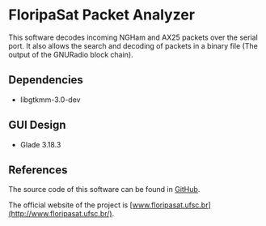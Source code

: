 # FloripaSat Packet Analyzer

This software decodes incoming NGHam and AX25 packets over the serial port. It also allows the search and decoding of packets in a binary file (The output of the GNURadio block chain).

## Dependencies

* libgtkmm-3.0-dev

## GUI Design

* Glade 3.18.3

## References

The source code of this software can be found in [GitHub](https://github.com/floripasat/grs/tree/master/FloripaSat-Packet-Analyzer).

The official website of the project is [www.floripasat.ufsc.br](http://www.floripasat.ufsc.br/).
